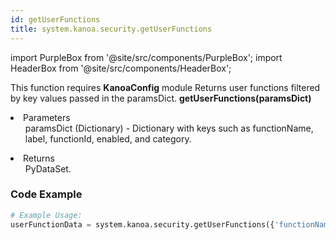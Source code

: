 ```yaml
---
id: getUserFunctions
title: system.kanoa.security.getUserFunctions
---
```


import PurpleBox from '@site/src/components/PurpleBox';
import HeaderBox from '@site/src/components/HeaderBox';

<PurpleBox>This function requires <b>KanoaConfig</b> module</PurpleBox>
<HeaderBox header="Description">Returns user functions filtered by key values passed in the paramsDict.</HeaderBox>
<HeaderBox header="Syntax">
    <b>getUserFunctions(paramsDict)</b>
    <li>Parameters <br />
        <ul>paramsDict (Dictionary) - Dictionary with keys such as functionName, label, functionId, enabled, and category.</ul>
    </li>
    <li>Returns <br />
        <ul>PyDataSet.</ul>
    </li>
</HeaderBox>

### Code Example

```python
# Example Usage:
userFunctionData = system.kanoa.security.getUserFunctions({'functionName': 'configureAssets', 'label': 'Configure Assets', 'functionId': 7, 'enabled': True})

